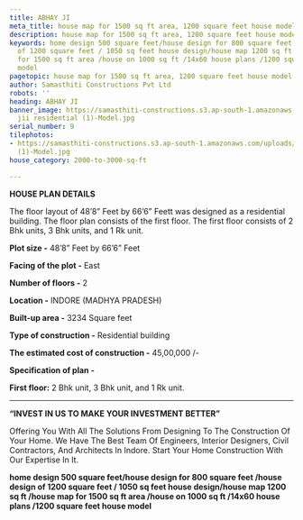 ```yaml
---
title: ABHAY JI
meta_title: house map for 1500 sq ft area, 1200 square feet house model
description: house map for 1500 sq ft area, 1200 square feet house model
keywords: home design 500 square feet/house design for 800 square feet /house design
  of 1200 square feet / 1050 sq feet house design/house map 1200 sq ft /house map
  for 1500 sq ft area /house on 1000 sq ft /14x60 house plans /1200 square feet house
  model
pagetopic: house map for 1500 sq ft area, 1200 square feet house model
author: Samasthiti Constructions Pvt Ltd
robots: ''
heading: ABHAY JI
banner_image: https://samasthiti-constructions.s3.ap-south-1.amazonaws.com/uploads/abhay
  jii residential (1)-Model.jpg
serial_number: 9
tilephotos:
- https://samasthiti-constructions.s3.ap-south-1.amazonaws.com/uploads/abhay jii residential
  (1)-Model.jpg
house_category: 2000-to-3000-sq-ft

---
```

**HOUSE PLAN DETAILS**

The floor layout of 48’8” Feet by 66’6” Feett was designed as a residential building. The floor plan consists of the first floor. The first floor consists of 2 Bhk units, 3 Bhk units, and 1 Rk unit.

**Plot size -** 48’8” Feet by 66’6” Feet

**Facing of the plot -** East

**Number of floors -** 2

**Location -** INDORE (MADHYA PRADESH)

**Built-up area -** 3234 Square feet

**Type of construction -** Residential building

**The estimated cost of construction -** 45,00,000 /-

**Specification of plan -**

**First floor:** 2 Bhk unit, 3 Bhk unit, and 1 Rk unit.

***

**“INVEST IN US TO MAKE YOUR INVESTMENT BETTER”**

Offering You With All The Solutions From Designing To The Construction Of Your Home. We Have The Best Team Of Engineers, Interior Designers, Civil Contractors, And Architects In Indore. Start Your Home Construction With Our Expertise In It.

**home design 500 square feet/house design for 800 square feet /house design of 1200 square feet / 1050 sq feet house design/house map 1200 sq ft /house map for 1500 sq ft area /house on 1000 sq ft /14x60 house plans /1200 square feet house model**